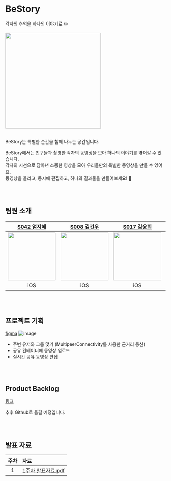 # BeStory

각자의 추억을 하나의 이야기로 ✏️

<img src="https://github.com/user-attachments/assets/ef598ee2-6247-448a-84de-6d8eb5593f9d" width=300>

<br>

<br>

BeStory는 특별한 순간을 함께 나누는 공간입니다.


BeStory에서는 친구들과 촬영한 각자의 동영상을 모아 하나의 이야기를 엮어갈 수 있습니다.<br>
각자의 시선으로 담아낸 소중한 영상을 모아 우리들만의 특별한 동영상을 만들 수 있어요.<br>
동영상을 올리고, 동시에 편집하고, 하나의 결과물을 만들어보세요! :movie_camera:<br>



<br>

<br>

## 팀원 소개

|[S042 엄지혜](https://github.com/LURKS02)|[S008 김건우](https://github.com/around-forest)|[S017 김윤회](https://github.com/051198Hz)|[S062 정석영](https://github.com/jungseokyoung-cloud)|
|:---:|:---:|:---:|:---:|
|<img src="https://github.com/user-attachments/assets/d76291dd-3cda-463d-b788-12ce7383b787" width=150>|<img src="https://github.com/user-attachments/assets/f4ccfd6b-311d-4feb-ac16-df1f4edf3e0a" width=150>|<img src="https://github.com/user-attachments/assets/b4a7a216-1078-4f93-a234-d76e654de0f1" width=150>|<img src="https://github.com/user-attachments/assets/eb7b20a2-3e40-445e-9ba6-73ac909eccad" width=150>|
| iOS | iOS | iOS | iOS |

<br>

<br>

## 프로젝트 기획
[figma](https://www.figma.com/design/a9qGLxRE8SI3N5blpW0Jr4/BeStory?node-id=5-2&t=YjD5UwKi2AnmqDvN-1)
![image](https://github.com/user-attachments/assets/8aa9c25c-c5c3-4d85-856a-15e55048d88a)

- 주변 유저와 그룹 맺기 (MultipeerConnectivity를 사용한 근거리 통신)
- 공유 컨테이너에 동영상 업로드
- 실시간 공유 동영상 편집

<br>

<br>

## Product Backlog
[링크](https://cut-leech-2de.notion.site/Product-Backlog-Epic-Story-Task-12f414b4c0cb800584a8c209fe7f06f4?pvs=4)

추후 Github로 옮길 예정입니다.

<br>

<br>

## 발표 자료
|주차|자료|
|:---:|:---|
|1|[1주차 발표자료.pdf](https://github.com/user-attachments/files/17597858/1.pdf)|
